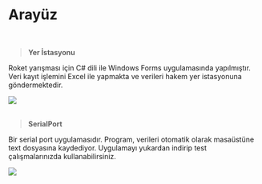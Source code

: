 # Arayüz

<br>

> **Yer İstasyonu**

Roket yarışması için C# dili ile Windows Forms uygulamasında yapılmıştır. Veri kayıt işlemini Excel ile yapmakta ve verileri hakem yer istasyonuna göndermektedir.

<img src="https://user-images.githubusercontent.com/104703949/210269193-1bdf7b89-4bed-4381-8046-e29365784dc5.png">


<br>
<br>

> **SerialPort**

Bir serial port uygulamasıdır. Program, verileri otomatik olarak masaüstüne text dosyasına kaydediyor. Uygulamayı yukardan indirip test çalışmalarınızda kullanabilirsiniz.

<img src="https://user-images.githubusercontent.com/104703949/210268475-33d6483d-4205-447a-9bdf-dc93933e5a08.png" >
